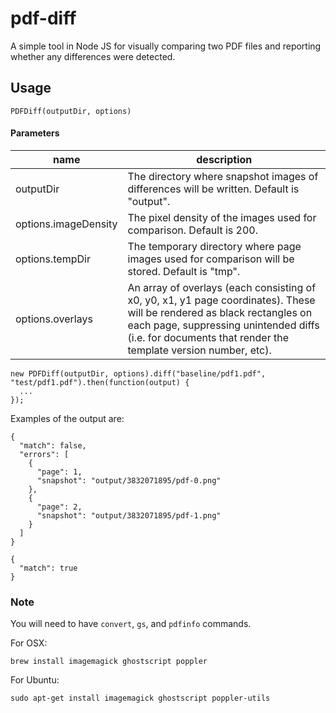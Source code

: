 # pdf-diff

A simple tool in Node JS for visually comparing two PDF files and reporting whether any differences were detected.


## Usage

~~~
PDFDiff(outputDir, options)
~~~

#### Parameters

| name                     | description
| ------------------------ | --------------------------------------------------------------------------------------------------
| outputDir                | The directory where snapshot images of differences will be written. Default is "output".
| options.imageDensity     | The pixel density of the images used for comparison. Default is 200.
| options.tempDir          | The temporary directory where page images used for comparison will be stored. Default is "tmp".
| options.overlays         | An array of overlays (each consisting of x0, y0, x1, y1 page coordinates). These will be rendered as black rectangles on each page, suppressing unintended diffs (i.e. for documents that render the template version number, etc).

```
new PDFDiff(outputDir, options).diff("baseline/pdf1.pdf", "test/pdf1.pdf").then(function(output) {
  ...
});
```

Examples of the output are:

```
{ 
  "match": false, 
  "errors": [ 
    { 
      "page": 1, 
      "snapshot": "output/3832071895/pdf-0.png" 
    }, 
    { 
      "page": 2, 
      "snapshot": "output/3832071895/pdf-1.png" 
    } 
  ] 
}
```
```
{ 
  "match": true 
}
```


### Note

You will need to have `convert`, `gs`, and `pdfinfo` commands.

For OSX:

    brew install imagemagick ghostscript poppler
    
For Ubuntu:
    
    sudo apt-get install imagemagick ghostscript poppler-utils
    
